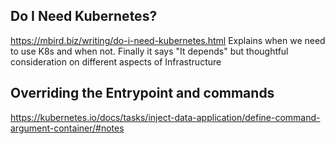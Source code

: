## Do I Need Kubernetes?

https://mbird.biz/writing/do-i-need-kubernetes.html
Explains when we need to use K8s and when not. Finally it says "It depends" but thoughtful consideration on different aspects of Infrastructure

## Overriding the Entrypoint and commands
https://kubernetes.io/docs/tasks/inject-data-application/define-command-argument-container/#notes
